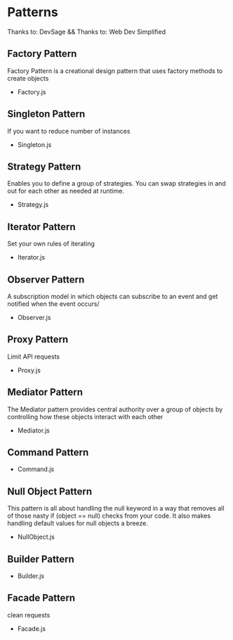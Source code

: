 # Patterns
Thanks to: DevSage && Thanks to: Web Dev Simplified

## Factory Pattern
Factory Pattern is a creational design pattern that uses factory methods to create objects
- Factory.js

## Singleton Pattern
If you want to reduce number of instances
- Singleton.js

## Strategy Pattern
Enables you to define a group of strategies. You can swap strategies in and out for each other as needed at runtime.
- Strategy.js

## Iterator Pattern
 Set your own rules of iterating
- Iterator.js

## Observer Pattern
A subscription model in which objects can subscribe to an event and get notified when the event occurs/
- Observer.js

## Proxy Pattern
Limit API requests
- Proxy.js

## Mediator Pattern
The Mediator pattern provides central authority over a group of objects by controlling how these objects interact with each other
- Mediator.js

## Command Pattern
- Command.js

## Null Object Pattern
This pattern is all about handling the null keyword in a way that removes all of those nasty if (object == null) checks from your code. It also makes handling default values for null objects a breeze.
- NullObject.js

## Builder Pattern
- Builder.js

## Facade Pattern
clean requests
- Facade.js
